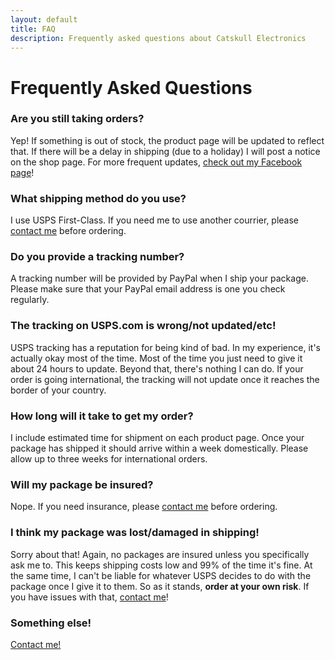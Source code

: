 ```yaml
---
layout: default
title: FAQ
description: Frequently asked questions about Catskull Electronics
---
```

# Frequently Asked Questions

### Are you still taking orders?

Yep! If something is out of stock, the product page will be updated to reflect that. If there will be a delay in shipping (due to a holiday) I will post a notice on the shop page. For more frequent updates, [check out my Facebook page](https://www.facebook.com/catskullelectronics)!

### What shipping method do you use?

I use USPS First-Class. If you need me to use another courrier, please [contact me](mailto:bro@catskull.net) before ordering.

### Do you provide a tracking number?

A tracking number will be provided by PayPal when I ship your package. Please make sure that your PayPal email address is one you check regularly.

### The tracking on USPS.com is wrong/not updated/etc!

USPS tracking has a reputation for being kind of bad. In my experience, it's actually okay most of the time. Most of the time you just need to give it about 24 hours to update. Beyond that, there's nothing I can do. If your order is going international, the tracking will not update once it reaches the border of your country.

### How long will it take to get my order?

I include estimated time for shipment on each product page. Once your package has shipped it should arrive within a week domestically. Please allow up to three weeks for international orders.

### Will my package be insured?

Nope. If you need insurance, please [contact me](mailto:bro@catskull.net) before ordering.

### I think my package was lost/damaged in shipping!

Sorry about that! Again, no packages are insured unless you specifically ask me to. This keeps shipping costs low and 99% of the time it's fine. At the same time, I can't be liable for whatever USPS decides to do with the package once I give it to them. So as it stands, **order at your own risk**. If you have issues with that, [contact me](mailto:bro@catskull.net)!

### Something else!

[Contact me!](mailto:bro@catskull.net)